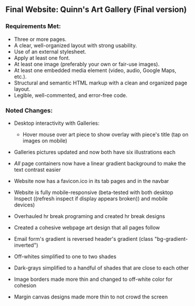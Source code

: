 ## Final Website: Quinn's Art Gallery (Final version)

### Requirements Met:

- Three or more pages.
- A clear, well-organized layout with strong usability.
- Use of an external stylesheet.
- Apply at least one font.
- At least one image (preferably your own or fair-use images).
- At least one embedded media element (video, audio, Google Maps, etc.).
- Structural and semantic HTML markup with a clean and organized page layout.
- Legible, well-commented, and error-free code.

### Noted Changes:

- Desktop interactivity with Galleries:
    * Hover mouse over art piece to show overlay with piece's title (tap on images on mobile)

- Galleries pictures updated and now both have six illustrations each

- *All* page containers now have a linear gradient background to make the text contrast easier

- Website now has a favicon.ico in its tab pages and in the navbar

- Website is fully mobile-responsive (beta-tested with both desktop Inspect ((refresh inspect if display appears broken)) and mobile devices)

- Overhauled hr break programing and created hr break designs

- Created a cohesive webpage art design that all pages follow

- Email form's gradient is reversed header's gradient (class "bg-gradient-inverted")

- Off-whites simplified to one to two shades

- Dark-grays simplified to a handful of shades that are close to each other

- Image borders made more thin and changed to off-white color for cohesion

- Margin canvas designs made more thin to not crowd the screen

